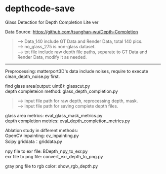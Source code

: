 # depthcode-save
Glass Detection for Depth Completion Lite ver


Data Source: https://github.com/tsunghan-wu/Depth-Completion
> --> Data_140 include GT Data and Render Data, total 140 pics.\
--> no_glass_275 is non-glass dataset.\
--> txt file include raw depth file paths, separate to GT Data and Render Data, modify it as needed.

--------
Preprocessing:
matterport3D's data include noises, require to execute clean_depth_noise.py first.

find glass area(output: uint8): glasscut.py\
depth completeion method: glass_depth_completion.py
> --> input file path for raw depth, reprocessing depth, mask.\
	--> input file path for saving complete depth files.

glass area metrics: eval_glass_mask_metrics.py\
depth completion metrics: eval_depth_completion_metrics.py


Ablation study in different methods: \
OpenCV inpainting: cv_inpainting.py\
Scipy griddata：griddata.py

npy file to exr file: BDepth_npy_to_exr.py\
exr file to png file: convert_exr_depth_to_png.py

gray png file to rgb color: show_rgb_depth.py
